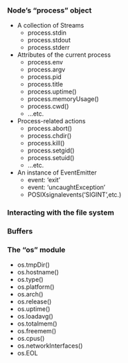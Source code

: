 ### Node’s “process” object

* A collection of Streams
  * process.stdin
  * process.stdout
  * process.stderr
* Attributes of the current process
  * process.env
  * process.argv
  * process.pid
  * process.title
  * process.uptime()
  * process.memoryUsage()
  * process.cwd()
  * ...etc.
* Process-related actions
  * process.abort()
  * process.chdir()
  * process.kill()
  * process.setgid()
  * process.setuid()
  * ...etc.
* An instance of EventEmitter
  * event: ‘exit’
  * event: ‘uncaughtException’
  * POSIXsignalevents(‘SIGINT’,etc.)

### Interacting with the file system
### Buffers
### The “os” module
* os.tmpDir()
* os.hostname()
* os.type()
* os.platform()
* os.arch()
* os.release()
* os.uptime()
* os.loadavg()
* os.totalmem()
* os.freemem()
* os.cpus()
* os.networkInterfaces()
* os.EOL
